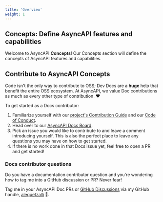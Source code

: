 ```yaml
---
title: 'Overview'
weight: 1
---
```


## Concepts: Define AsyncAPI features and capabilities

Welcome to AsyncAPI **Concepts**! Our Concepts section will define the concepts of AsyncAPI features and capabilities.

<Remember>

## Contribute to AsyncAPI Concepts
Code isn't the only way to contribute to OSS; Dev Docs are a **huge** help that benefit the entire OSS ecosystem. At AsyncAPI, we value Doc contributions as much as every other type of contribution. ❤️

To get started as a Docs contributor:
1. Familiarize yourself with our <a href="https://github.com/asyncapi/community/blob/master/CONTRIBUTING.md" target="_blank">project's Contribution Guide</a> and our <a href="https://github.com/asyncapi/.github/blob/master/CODE_OF_CONDUCT.md" target="_blank">Code of Conduct</a>.
2. Head over to our <a href="https://github.com/orgs/asyncapi/projects/12" target="_blank">AsyncAPI Docs Board</a>.
3. Pick an issue you would like to contribute to and leave a comment introducing yourself. This is also the perfect place to leave any questions you may have on how to get started. 
4. If there is no work done in that Docs issue yet, feel free to open a PR and get started!

### Docs contributor questions
Do you have a documentation contributor question and you're wondering how to tag me into a GitHub discussion or PR? Never fear!

Tag me in your AsyncAPI Doc PRs or <a href="https://github.com/asyncapi/community/discussions/categories/docs" target="_blank">GitHub Discussions</a> via my GitHub handle, <a href="https://github.com/alequetzalli" target="_blank">alequetzalli</a>
 🐙.
</Remember>
